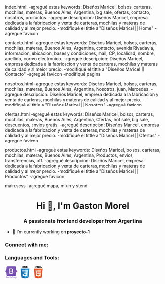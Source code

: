 index.html:
-agregué estas keywords: Diseños Maricel, bolsos, carteras, mochilas, materas, Buenos Aires, Argentina, big sale, ofertas, contacto, nosotros, productos.
-agregué descripcion: Diseños Maricel, empresa dedicada a la fabricacion y venta de carteras, mochilas y materas de calidad y al mejor precio.
-modifiqué el tittle a "Diseños Maricel || Home"
-agregué favicon

contacto.html
-agregué estas keywords: Diseños Maricel, bolsos, carteras, mochilas, materas, Buenos Aires, Argentina, contacto, avenida Rivadavia, informacion, ubicacion, bases y condiciones, mail, CP, localidad, nombre, apellido, correo electronico.
-agregué descripcion: Diseños Maricel, empresa dedicada a la fabricacion y venta de carteras, mochilas y materas de calidad y al mejor precio.
-modifiqué el tittle a "Diseños Maricel || Contacto"
-agregué favicon
-modifiqué pagina

nosotros.html
-agregué estas keywords: Diseños Maricel, bolsos, carteras, mochilas, materas, Buenos Aires, Argentina, Nosotros, juan, Mercedes.
-agregué descripcion: Diseños Maricel, empresa dedicada a la fabricacion y venta de carteras, mochilas y materas de calidad y al mejor precio.
-modifiqué el tittle a "Diseños Maricel || Nosotros"
-agregué favicon

ofertas.html
-agregué estas keywords: Diseños Maricel, bolsos, carteras, mochilas, materas, Buenos Aires, Argentina, Ofertas, hot sale, big sale, descuentos, envios gratis.
-agregué descripcion: Diseños Maricel, empresa dedicada a la fabricacion y venta de carteras, mochilas y materas de calidad y al mejor precio.
-modifiqué el tittle a "Diseños Maricel || Ofertas"
-agregué favicon

productos.html
-agregué estas keywords: Diseños Maricel, bolsos, carteras, mochilas, materas, Buenos Aires, Argentina, Productos, envios, transferencias, off.
-agregué descripcion: Diseños Maricel, empresa dedicada a la fabricacion y venta de carteras, mochilas y materas de calidad y al mejor precio.
-modifiqué el tittle a "Diseños Maricel || Productos"
-agregué favicon

main.scss
-agregué mapa, mixin y stend





















<h1 align="center">Hi 👋, I'm Gaston Morel</h1>
<h3 align="center">A passionate frontend developer from Argentina</h3>

- 🔭 I’m currently working on **proyecto-1**

<h3 align="left">Connect with me:</h3>
<p align="left">
</p>

<h3 align="left">Languages and Tools:</h3>
<p align="left"> <a href="https://getbootstrap.com" target="_blank" rel="noreferrer"> <img src="https://raw.githubusercontent.com/devicons/devicon/master/icons/bootstrap/bootstrap-plain-wordmark.svg" alt="bootstrap" width="40" height="40"/> </a> <a href="https://www.w3schools.com/css/" target="_blank" rel="noreferrer"> <img src="https://raw.githubusercontent.com/devicons/devicon/master/icons/css3/css3-original-wordmark.svg" alt="css3" width="40" height="40"/> </a> <a href="https://www.w3.org/html/" target="_blank" rel="noreferrer"> <img src="https://raw.githubusercontent.com/devicons/devicon/master/icons/html5/html5-original-wordmark.svg" alt="html5" width="40" height="40"/> </a> </p>
